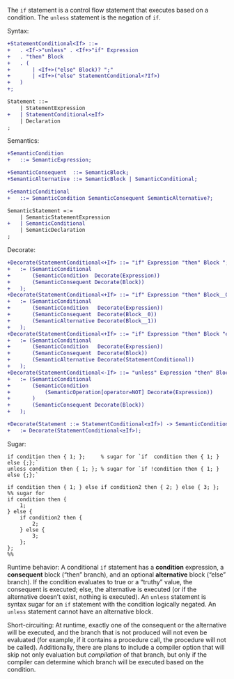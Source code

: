 The `if` statement is a control flow statement that executes based on a condition. The `unless` statement is the negation of `if`.

Syntax:
```diff
+StatementConditional<If> ::=
+	. <If->"unless" . <If+>"if" Expression
+	. "then" Block
+	. (
+		| <If+>("else" Block)? ";"
+		| <If+>("else" StatementConditional<?If>)
+	)
+;

Statement ::=
	| StatementExpression
+	| StatementConditional<±If>
	| Declaration
;
```

Semantics:
```diff
+SemanticCondition
+	::= SemanticExpression;

+SemanticConsequent  ::= SemanticBlock;
+SemanticAlternative ::= SemanticBlock | SemanticConditional;

+SemanticConditional
+	::= SemanticCondition SemanticConsequent SemanticAlternative?;

SemanticStatement =:=
	| SemanticStatementExpression
+	| SemanticConditional
	| SemanticDeclaration
;
```

Decorate:
```diff
+Decorate(StatementConditional<+If> ::= "if" Expression "then" Block ";") -> SemanticConditional
+	:= (SemanticConditional
+		(SemanticCondition  Decorate(Expression))
+		(SemanticConsequent Decorate(Block))
+	);
+Decorate(StatementConditional<+If> ::= "if" Expression "then" Block__0 "else" Block__1 ";") -> SemanticConditional
+	:= (SemanticConditional
+		(SemanticCondition   Decorate(Expression))
+		(SemanticConsequent  Decorate(Block__0))
+		(SemanticAlternative Decorate(Block__1))
+	);
+Decorate(StatementConditional<+If> ::= "if" Expression "then" Block "else" StatementConditional<+If>) -> SemanticConditional
+	:= (SemanticConditional
+		(SemanticCondition   Decorate(Expression))
+		(SemanticConsequent  Decorate(Block))
+		(SemanticAlternative Decorate(StatementConditional))
+	);
+Decorate(StatementConditional<-If> ::= "unless" Expression "then" Block ";") -> SemanticConditional
+	:= (SemanticConditional
+		(SemanticCondition
+			(SemanticOperation[operator=NOT] Decorate(Expression))
+		)
+		(SemanticConsequent Decorate(Block))
+	);

+Decorate(Statement ::= StatementConditional<±If>) -> SemanticConditional
+	:= Decorate(StatementConditional<±If>);
```

Sugar:
```cp
if condition then { 1; };     % sugar for `if  condition then { 1; } else {;};`
unless condition then { 1; }; % sugar for `if !condition then { 1; } else {;};`

if condition then { 1; } else if condition2 then { 2; } else { 3; }; %% sugar for
if condition then {
	1;
} else {
	if condition2 then {
		2;
	} else {
		3;
	};
};
%%
```

Runtime behavior: A conditional `if` statement has a **condition** expression, a **consequent** block (“then” branch), and an optional **alternative** block (“else” branch). If the condition evaluates to true or a “truthy” value, the consequent is executed; else, the alternative is executed (or if the alternative doesn’t exist, nothing is executed). An `unless` statement is syntax sugar for an `if` statement with the condition logically negated. An `unless` statement cannot have an alternative block.

Short-circuiting: At runtime, exactly one of the consequent or the alternative will be executed, and the branch that is not produced will not even be evaluated (for example, if it contains a procedure call, the procedure will not be called). Additionally, there are plans to include a compiler option that will skip not only evaluation but *compilation* of that branch, but only if the compiler can determine which branch will be executed based on the condition.
